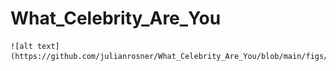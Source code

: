 # What_Celebrity_Are_You
	![alt text](https://github.com/julianrosner/What_Celebrity_Are_You/blob/main/figs/small_anakin.jpg)
